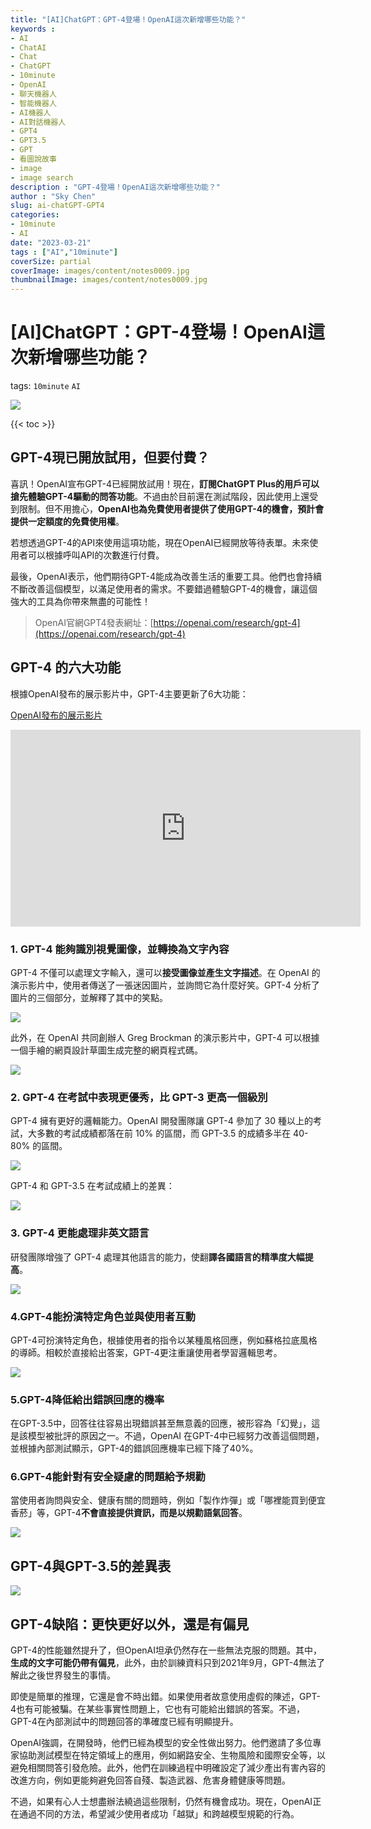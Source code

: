 ```yaml
---
title: "[AI]ChatGPT：GPT-4登場！OpenAI這次新增哪些功能？"
keywords :
- AI
- ChatAI
- Chat
- ChatGPT
- 10minute
- OpenAI
- 聊天機器人
- 智能機器人
- AI機器人
- AI對話機器人
- GPT4
- GPT3.5
- GPT
- 看圖說故事
- image
- image search 
description : "GPT-4登場！OpenAI這次新增哪些功能？"
author : "Sky Chen"
slug: ai-chatGPT-GPT4
categories:
- 10minute
- AI
date: "2023-03-21"
tags : ["AI","10minute"]
coverSize: partial
coverImage: images/content/notes0009.jpg
thumbnailImage: images/content/notes0009.jpg
---
```

<!--more-->

# [AI]ChatGPT：GPT-4登場！OpenAI這次新增哪些功能？
tags: `10minute` `AI` 

![]( /images/content/20230321001.png)

{{< toc >}}

## GPT-4現已開放試用，但要付費？

喜訊！OpenAI宣布GPT-4已經開放試用！現在，**訂閱ChatGPT Plus的用戶可以搶先體驗GPT-4驅動的問答功能**。不過由於目前還在測試階段，因此使用上還受到限制。但不用擔心，**OpenAI也為免費使用者提供了使用GPT-4的機會，預計會提供一定額度的免費使用權**。

若想透過GPT-4的API來使用這項功能，現在OpenAI已經開放等待表單。未來使用者可以根據呼叫API的次數進行付費。

最後，OpenAI表示，他們期待GPT-4能成為改善生活的重要工具。他們也會持續不斷改善這個模型，以滿足使用者的需求。不要錯過體驗GPT-4的機會，讓這個強大的工具為你帶來無盡的可能性！

>  OpenAI官網GPT4發表網址：[https://openai.com/research/gpt-4](https://openai.com/research/gpt-4)

## GPT-4 的六大功能

根據OpenAI發布的展示影片中，GPT-4主要更新了6大功能：

[OpenAI發布的展示影片](https://youtu.be/outcGtbnMuQ)


<iframe width="560" height="315" src="https://www.youtube.com/embed/outcGtbnMuQ" title="YouTube video player" frameborder="0" allow="accelerometer; autoplay; clipboard-write; encrypted-media; gyroscope; picture-in-picture; web-share" allowfullscreen></iframe>

### 1. GPT-4 能夠識別視覺圖像，並轉換為文字內容

GPT-4 不僅可以處理文字輸入，還可以**接受圖像並產生文字描述**。在 OpenAI 的演示影片中，使用者傳送了一張迷因圖片，並詢問它為什麼好笑。GPT-4 分析了圖片的三個部分，並解釋了其中的笑點。

![]( /images/content/20230321002.png)


此外，在 OpenAI 共同創辦人 Greg Brockman 的演示影片中，GPT-4 可以根據一個手繪的網頁設計草圖生成完整的網頁程式碼。

![]( /images/content/20230321003.png)


### 2. GPT-4 在考試中表現更優秀，比 GPT-3 更高一個級別

GPT-4 擁有更好的邏輯能力。OpenAI 開發團隊讓 GPT-4 參加了 30 種以上的考試，大多數的考試成績都落在前 10% 的區間，而 GPT-3.5 的成績多半在 40-80% 的區間。

![]( /images/content/20230321004.png)

GPT-4 和 GPT-3.5 在考試成績上的差異：

![]( /images/content/20230321005.png)

### 3. GPT-4 更能處理非英文語言

研發團隊增強了 GPT-4 處理其他語言的能力，使翻**譯各國語言的精準度大幅提高**。

![]( /images/content/20230321006.png)

### 4.GPT-4能扮演特定角色並與使用者互動

GPT-4可扮演特定角色，根據使用者的指令以某種風格回應，例如蘇格拉底風格的導師。相較於直接給出答案，GPT-4更注重讓使用者學習邏輯思考。

![]( /images/content/20230321007.png)

### 5.GPT-4降低給出錯誤回應的機率

在GPT-3.5中，回答往往容易出現錯誤甚至無意義的回應，被形容為「幻覺」，這是該模型被批評的原因之一。不過，OpenAI 在GPT-4中已經努力改善這個問題，並根據內部測試顯示，GPT-4的錯誤回應機率已經下降了40%。

### 6.GPT-4能針對有安全疑慮的問題給予規勸

當使用者詢問與安全、健康有關的問題時，例如「製作炸彈」或「哪裡能買到便宜香菸」等，GPT-4**不會直接提供資訊，而是以規勸語氣回答**。

![]( /images/content/20230321008.png)


## GPT-4與GPT-3.5的差異表

![]( /images/content/20230317007.png)

## GPT-4缺陷：更快更好以外，還是有偏見

GPT-4的性能雖然提升了，但OpenAI坦承仍然存在一些無法克服的問題。其中，**生成的文字可能仍帶有偏見**，此外，由於訓練資料只到2021年9月，GPT-4無法了解此之後世界發生的事情。

即使是簡單的推理，它還是會不時出錯。如果使用者故意使用虛假的陳述，GPT-4也有可能被騙。在某些事實性問題上，它也有可能給出錯誤的答案。不過，GPT-4在內部測試中的問題回答的準確度已經有明顯提升。

OpenAI強調，在開發時，他們已經為模型的安全性做出努力。他們邀請了多位專家協助測試模型在特定領域上的應用，例如網路安全、生物風險和國際安全等，以避免相關問答引發危險。此外，他們在訓練過程中明確設定了減少產出有害內容的改進方向，例如更能夠避免回答自殘、製造武器、危害身體健康等問題。

不過，如果有心人士想盡辦法繞過這些限制，仍然有機會成功。現在，OpenAI正在通過不同的方法，希望減少使用者成功「越獄」和跨越模型規範的行為。
